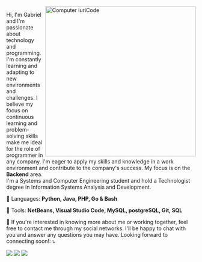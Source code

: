 <img src="https://raw.githubusercontent.com/MicaelliMedeiros/micaellimedeiros/master/image/computer-illustration.png" min-width="400px" max-width="400px" width="400px" align="right" alt="Computer iuriCode">
<p align="left"> 
 Hi, I'm Gabriel and I'm passionate about technology and programming. I'm constantly learning and adapting to new environments and challenges. I believe my focus on continuous learning and problem-solving skills make me ideal for the role of programmer in any company. I'm eager to apply my skills and knowledge in a work environment and contribute to the company's success. My focus is on the <strong>Backend</strong> area.<br>
 I'm a Systems and Computer Engineering student and hold a Technologist degree in Information Systems Analysis and Development.
</p>
<p align="left">
  🦄 Languages: <strong>Python, Java, PHP, Go & Bash</strong>
</p>
<p align="left">
  💼 Tools: <strong>NetBeans, Visual Studio Code, MySQL, postgreSQL, Git, SQL</strong>
</p>
<p align="left">
  💌 If you're interested in knowing more about me or working together, feel free to contact me through my social networks. I'll be happy to chat with you and answer any questions you may have. Looking forward to connecting soon!: ⤵️
</p>
<p align="left">
  <a href="https://gabo8191.github.io/portfolio/" alt="My Portfolio">
  <img src="https://img.shields.io/badge/website-000000?style=for-the-badge&logo=About.me&logoColor=white" /></a>
  <a href="https://www.linkedin.com/in/gabodev8191/" alt="LinkedIn">
  <img src="https://img.shields.io/badge/-LinkedIn-0e76a8?style=flat-square&logo=LinkedIn&logoColor=white&link=LINK-DO-SEU-LINKEDIN" /></a>
  <a href="https://api.whatsapp.com/send?phone=573188708253" alt="WhatsApp">
  <img src="https://img.shields.io/badge/-WhatsApp-25d366?style=flat-square&labelColor=25d366&logo=whatsapp&logoColor=white&link=API-DO-SEU-WHATSAPP"/></a>
</p>

